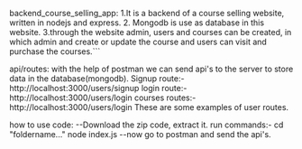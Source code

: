 backend_course_selling_app:
1.It is a backend of a course selling website, written in nodejs and express.
2. Mongodb is use as database in this website.
3.through the website admin, users and courses can be created, in which admin and create or update the course and users can visit and purchase the courses.```

api/routes:
with the help of postman we can send api's to the server to store data in the database(mongodb).
Signup route:- 
http://localhost:3000/users/signup
login route:- 
http://localhost:3000/users/login
courses routes:-
http://localhost:3000/users/login
These are some examples of user routes.

how to use code:
--Download the zip code, extract it. 
run commands:-
cd "foldername..."
node index.js
--now go to postman and send the api's.


